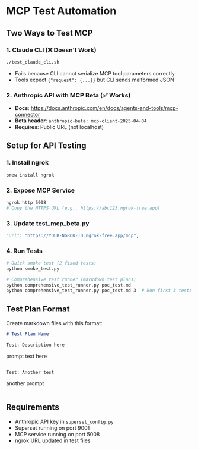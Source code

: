 # MCP Test Automation

## Two Ways to Test MCP

### 1. Claude CLI (❌ Doesn't Work)
```bash
./test_claude_cli.sh
```
- Fails because CLI cannot serialize MCP tool parameters correctly
- Tools expect `{"request": {...}}` but CLI sends malformed JSON

### 2. Anthropic API with MCP Beta (✅ Works)
- **Docs**: https://docs.anthropic.com/en/docs/agents-and-tools/mcp-connector
- **Beta header**: `anthropic-beta: mcp-client-2025-04-04`
- **Requires**: Public URL (not localhost)

## Setup for API Testing

### 1. Install ngrok
```bash
brew install ngrok
```

### 2. Expose MCP Service
```bash
ngrok http 5008
# Copy the HTTPS URL (e.g., https://abc123.ngrok-free.app)
```

### 3. Update test_mcp_beta.py
```python
"url": "https://YOUR-NGROK-ID.ngrok-free.app/mcp",
```

### 4. Run Tests
```bash
# Quick smoke test (2 fixed tests)
python smoke_test.py

# Comprehensive test runner (markdown test plans)
python comprehensive_test_runner.py poc_test.md
python comprehensive_test_runner.py poc_test.md 3  # Run first 3 tests only
```

## Test Plan Format

Create markdown files with this format:
```markdown
# Test Plan Name

Test: Description here
```
prompt text here
```

Test: Another test
```
another prompt
```
```

## Requirements
- Anthropic API key in `superset_config.py`
- Superset running on port 9001
- MCP service running on port 5008
- ngrok URL updated in test files
